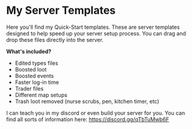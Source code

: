 # My Server Templates
Here you'll find my Quick-Start templates. These are server templates designed to help speed up your server setup process. You can drag and drop these files directly into the server.


**What's included?**
- Edited types files
- Boosted loot
- Boosted events
- Faster log-in time
- Trader files
- Different map setups
- Trash loot removed (nurse scrubs, pen, kitchen timer, etc)

I can teach you in my discord or even build your server for you. You can find all sorts of information here: https://discord.gg/qTbTuMwb6F
